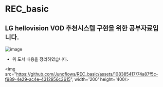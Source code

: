 # REC_basic
## LG hellovision VOD 추천시스템 구현을 위한 공부자료입니다.

![image](https://github.com/Junoflows/REC_basic/assets/108385417/74a87f5c-f989-4e29-ac4e-4312956c3615)
+ 위 도서 내용을 정리하였습니다.

<img src="https://github.com/Junoflows/REC_basic/assets/108385417/74a87f5c-f989-4e29-ac4e-4312956c3615", width='200' height='400/>

